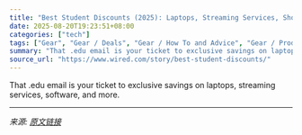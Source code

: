 ```yaml
---
title: "Best Student Discounts (2025): Laptops, Streaming Services, Shoes, and Software"
date: 2025-08-20T19:23:51+08:00
categories: ["tech"]
tags: ["Gear", "Gear / Deals", "Gear / How To and Advice", "Gear / Products / Lifestyle", "Gear / Products / Parenting", "email", "Deals", "Back to School Gear", "Shopping", "how-to", "parenting", "schools", "back to school", "Saved by the Bell"]
summary: "That .edu email is your ticket to exclusive savings on laptops, streaming services, software, and more."
source_url: "https://www.wired.com/story/best-student-discounts/"
---
```


That .edu email is your ticket to exclusive savings on laptops, streaming services, software, and more.

---

*来源: [原文链接](https://www.wired.com/story/best-student-discounts/)*
